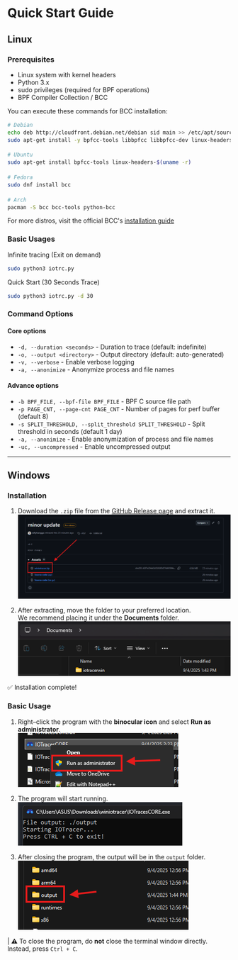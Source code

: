 # Quick Start Guide

## Linux
### Prerequisites
- Linux system with kernel headers
- Python 3.x
- sudo privileges (required for BPF operations)
- BPF Compiler Collection / BCC

You can execute these commands for BCC installation:
```bash
# Debian
echo deb http://cloudfront.debian.net/debian sid main >> /etc/apt/sources.list
sudo apt-get install -y bpfcc-tools libbpfcc libbpfcc-dev linux-headers-$(uname -r)

# Ubuntu
sudo apt-get install bpfcc-tools linux-headers-$(uname -r)

# Fedora
sudo dnf install bcc

# Arch
pacman -S bcc bcc-tools python-bcc
```

For more distros, visit the official BCC's [installation guide](https://github.com/iovisor/bcc/blob/master/INSTALL.md)

### Basic Usages

Infinite tracing (Exit on demand)
```bash
sudo python3 iotrc.py 
```

Quick Start (30 Seconds Trace)
```bash
sudo python3 iotrc.py -d 30
```

### Command Options
#### Core options
- `-d, --duration <seconds>` - Duration to trace (default: indefinite)
- `-o, --output <directory>` - Output directory (default: auto-generated)
- `-v, --verbose` - Enable verbose logging
- `-a, --anonimize` - Anonymize process and file names 

#### Advance options
- `-b BPF_FILE, --bpf-file BPF_FILE` - BPF C source file path
-  `-p PAGE_CNT, --page-cnt PAGE_CNT` - Number of pages for perf buffer (default 8)
-  `-s SPLIT_THRESHOLD, --split_threshold SPLIT_THRESHOLD` - Split threshold in seconds (default 1 day)
-  `-a, --anonimize` - Enable anonymization of process and file names
- `-uc, --uncompressed` - Enable uncompressed output

---

## Windows

### Installation
1. Download the `.zip` file from the [GitHub Release page](https://github.com/cacheMon/io-tracer-win/releases) and extract it.  
   ![image](./img/ghrelease.png)

2. After extracting, move the folder to your preferred location.  
   We recommend placing it under the **Documents** folder.  
   ![image](./img/filedoc.png)

✅ Installation complete!

### Basic Usage
1. Right–click the program with the **binocular icon** and select **Run as administrator**.  
   ![image](./img/runadmin.png)

2. The program will start running.  
   ![image](./img/programrun.png)

3. After closing the program, the output will be in the `output` folder.
   ![image](./img/outputfolder.png)

| ⚠️ To close the program, do **not** close the terminal window directly. Instead, press `Ctrl + C`.
